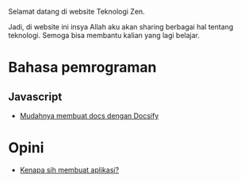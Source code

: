 Selamat datang di website Teknologi Zen.

Jadi, di website ini insya Allah aku akan sharing berbagai hal tentang teknologi. Semoga bisa membantu kalian yang lagi belajar.

# Bahasa pemrograman

## Javascript

- [Mudahnya membuat docs dengan Docsify](/javascript/docsify)

# Opini

- [Kenapa sih membuat aplikasi?](/opini/mengapa-aplikasi)